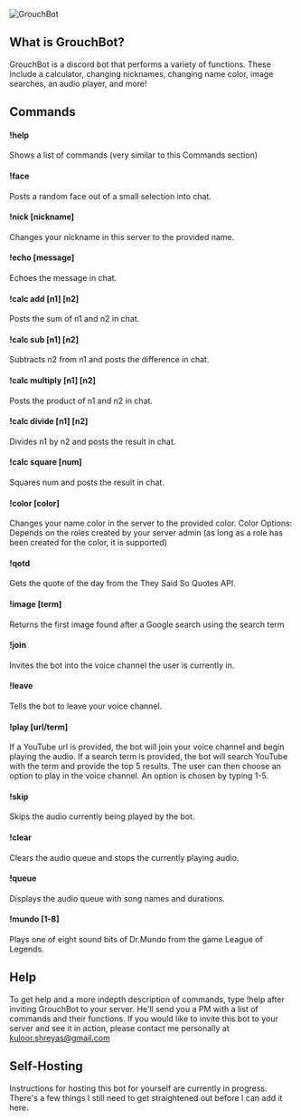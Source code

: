 ![GrouchBot](https://i.imgur.com/sT4OG9t.jpg)
## What is GrouchBot?
GrouchBot is a discord bot that performs a variety of functions. These include a calculator, changing nicknames, changing name color, image searches, an audio player, and more!

## Commands
#### !help
Shows a list of commands (very similar to this Commands section)
#### !face
Posts a random face out of a small selection into chat.
#### !nick [nickname]
Changes your nickname in this server to the provided name.
#### !echo [message]
Echoes the message in chat.
#### !calc add [n1] [n2]
Posts the sum of n1 and n2 in chat.
#### !calc sub [n1] [n2]
Subtracts n2 from n1 and posts the difference in chat.
#### !calc multiply [n1] [n2]
Posts the product of n1 and n2 in chat.
#### !calc divide [n1] [n2]
Divides n1 by n2 and posts the result in chat.
#### !calc square [num]
Squares num and posts the result in chat.
#### !color [color]
Changes your name color in the server to the provided color. 
Color Options: Depends on the roles created by your server admin (as long as a role has been created for the color, it is supported)
#### !qotd
Gets the quote of the day from the They Said So Quotes API.
#### !image [term]
Returns the first image found after a Google search using the search term
#### !join
Invites the bot into the voice channel the user is currently in.
#### !leave
Tells the bot to leave your voice channel.
#### !play [url/term]
If a YouTube url is provided, the bot will join your voice channel and begin playing the audio. If a search term is provided, the bot will search YouTube with the term and provide the top 5 results. The user can then choose an option to play in the voice channel. An option is chosen by typing 1-5.
#### !skip
Skips the audio currently being played by the bot.
#### !clear
Clears the audio queue and stops the currently playing audio.
#### !queue
Displays the audio queue with song names and durations.
#### !mundo [1-8]
Plays one of eight sound bits of Dr.Mundo from the game League of Legends. 

## Help
To get help and a more indepth description of commands, type !help after inviting GrouchBot to your server. He'll send you a PM with a list of commands and their functions. If you would like to invite this bot to your server and see it in action, please contact me personally at kuloor.shreyas@gmail.com

## Self-Hosting
Instructions for hosting this bot for yourself are currently in progress. There's a few things I still need to get straightened out before I can add it here.
